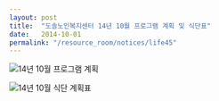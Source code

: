 ```yaml
---
layout: post
title:  "도솔노인복지센터 14년 10월 프로그램 계획 및 식단표"
date:   2014-10-01
permalink: "/resource_room/notices/life45"
---
```


![14년 10월 프로그램 계획](/resource_room/notices/files/14년10월프로그램계획및식단표1.png)

![14년 10월 식단 계획표](/resource_room/notices/files/14년10월프로그램계획및식단표2.png)
